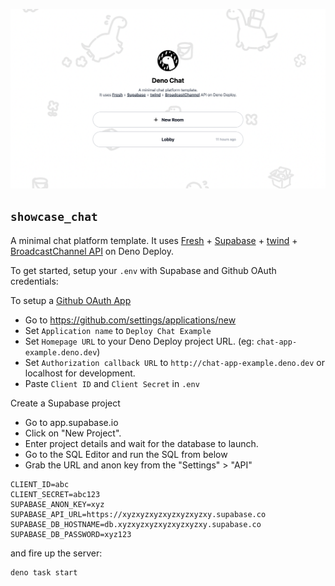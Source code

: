![](static/screenshot.png)

## `showcase_chat`

A minimal chat platform template. It uses [Fresh](https://fresh.deno.dev) +
[Supabase](https://supabase.io) + [twind](https://twind.dev) +
[BroadcastChannel API](https://developer.mozilla.org/en-US/docs/Web/API/Broadcast_Channel_API)
on Deno Deploy.

To get started, setup your `.env` with Supabase and Github OAuth credentials:

To setup a
[Github OAuth App](https://developer.github.com/apps/building-oauth-apps/authorizing-oauth-apps)

- Go to https://github.com/settings/applications/new
- Set `Application name` to `Deploy Chat Example`
- Set `Homepage URL` to your Deno Deploy project URL. (eg:
  `chat-app-example.deno.dev`)
- Set `Authorization callback URL` to `http://chat-app-example.deno.dev` or
  localhost for development.
- Paste `Client ID` and `Client Secret` in `.env`

Create a Supabase project

- Go to app.supabase.io
- Click on "New Project".
- Enter project details and wait for the database to launch.
- Go to the SQL Editor and run the SQL from below
- Grab the URL and anon key from the "Settings" > "API"

```
CLIENT_ID=abc
CLIENT_SECRET=abc123
SUPABASE_ANON_KEY=xyz
SUPABASE_API_URL=https://xyzxyzxyzxyzxyzxyzxy.supabase.co
SUPABASE_DB_HOSTNAME=db.xyzxyzxyzxyzxyzxyzxy.supabase.co
SUPABASE_DB_PASSWORD=xyz123
```

and fire up the server:

```
deno task start
```
